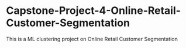# Capstone-Project-4-Online-Retail-Customer-Segmentation
This is a ML clustering project on Online Retail Customer Segmentation
